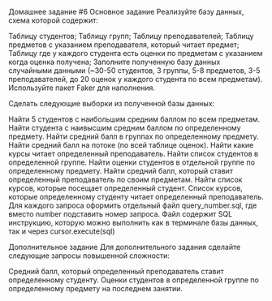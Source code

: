 Домашнее задание #6
Основное задание
Реализуйте базу данных, схема которой содержит:

Таблицу студентов;
Таблицу групп;
Таблицу преподавателей;
Таблицу предметов с указанием преподавателя, который читает предмет;
Таблицу где у каждого студента есть оценки по предметам с указанием когда оценка получена;
Заполните полученную базу данных случайными данными (~30-50 студентов, 3 группы, 5-8 предметов, 3-5 преподавателей, до 20 оценок у каждого студента по всем предметам). Используйте пакет Faker для наполнения.

Сделать следующие выборки из полученной базы данных:

Найти 5 студентов с наибольшим средним баллом по всем предметам.
Найти студента с наивысшим средним баллом по определенному предмету.
Найти средний балл в группах по определенному предмету.
Найти средний балл на потоке (по всей таблице оценок).
Найти какие курсы читает определенный преподаватель.
Найти список студентов в определенной группе.
Найти оценки студентов в отдельной группе по определенному предмету.
Найти средний балл, который ставит определенный преподаватель по своим предметам.
Найти список курсов, которые посещает определенный студент.
Список курсов, которые определенному студенту читает определенный преподаватель.
Для каждого запроса оформить отдельный файл query_number.sql, где вместо number подставить номер запроса. Файл содержит SQL инструкцию, которую можно выполнить как в терминале базы данных, так и через cursor.execute(sql)

Дополнительное задание
Для дополнительного задания сделайте следующие запросы повышенной сложности:

Средний балл, который определенный преподаватель ставит определенному студенту.
Оценки студентов в определенной группе по определенному предмету на последнем занятии.
